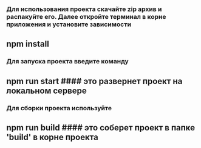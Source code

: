 ### Для использования проекта скачайте zip архив и распакуйте его. Далее откройте терминал в корне приложения и установите зависимости 
## npm install

### Для запуска проекта введите команду 
## npm run start #### это развернет проект на локальном сервере 

### Для сборки проекта используйте 
## npm run build #### это соберет проект в папке 'build' в корне проекта
